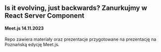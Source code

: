 ## Is it evolving, just backwards? Zanurkujmy w React Server Component
#### Meet.js 14.11.2023
Repo zawiera materiały oraz prezentacje przygotowane na prezentację na Poznańską edycję Meet.js.
